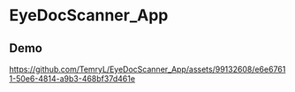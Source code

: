 # EyeDocScanner_App

## Demo

https://github.com/TemryL/EyeDocScanner_App/assets/99132608/e6e67611-50e6-4814-a9b3-468bf37d461e



